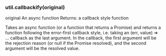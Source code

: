 ### util.callbackify(original)

original <Function> An async function
Returns: <Function> a callback style function

Takes an async function (or a function that returns a Promise) and returns a function following the error-first callback style,
i.e. taking an (err, value) => ... callback as the last argument.
In the callback, the first argument will be the rejection reason (or null if the Promise resolved), and the second argument will be the resolved value.
